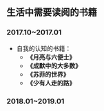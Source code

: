 ## 生活中需要读阅的书籍

### 2017.10~2017.01

* 自我的认知的书籍：
  * **《月亮与六便士》**
  * **《成默中的大多数》**
  * **《苏菲的世界》**
  * **《少有人走的路》**

### 2018.01~2019.01

